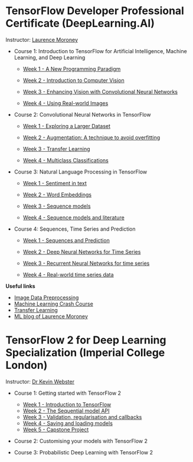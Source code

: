 
# TensorFlow Developer Professional Certificate (DeepLearning.AI)

Instructor: [Laurence Moroney](https://www.coursera.org/professional-certificates/tensorflow-in-practice)

- Course 1: Introduction to TensorFlow for Artificial Intelligence, Machine Learning, and Deep Learning
  - [Week 1 - A New Programming Paradigm](https://github.com/skhazaei/TensorFlow-repo/tree/master/TensorFlow%20Developer%20Professional%20Certificate/01.%20Introduction%20To%20TensorFlow%20Coursera/Week1%20-%20A%20New%20Programming%20Paradigm)
  
  - [Week 2 - Introduction to Computer Vision](https://github.com/skhazaei/TensorFlow-repo/tree/master/TensorFlow%20Developer%20Professional%20Certificate/01.%20Introduction%20To%20TensorFlow%20Coursera/Week2%20-%20Introduction%20to%20Computer%20Vision)
  
  - [Week 3 - Enhancing Vision with Convolutional Neural Networks](https://github.com/skhazaei/TensorFlow-repo/tree/master/TensorFlow%20Developer%20Professional%20Certificate/01.%20Introduction%20To%20TensorFlow%20Coursera/Week3%20-%20Enhancing%20Vision%20with%20Convolutional%20Neural%20Networks)
  
  - [Week 4 - Using Real-world Images](https://github.com/skhazaei/TensorFlow-repo/tree/master/TensorFlow%20Developer%20Professional%20Certificate/01.%20Introduction%20To%20TensorFlow%20Coursera/Week4%20-%20Using%20Real-world%20Images)

- Course 2: Convolutional Neural Networks in TensorFlow
  - [Week 1 - Exploring a Larger Dataset](https://github.com/skhazaei/TensorFlow-repo/tree/master/TensorFlow%20Developer%20Professional%20Certificate/02.%20Convolutional%20Neural%20Networks%20in%20TensorFlow/Week1%20-%20Exploring%20a%20Larger%20Dataset)
 
  - [Week 2 - Augmentation: A technique to avoid overfitting](https://github.com/skhazaei/TensorFlow-repo/tree/master/TensorFlow%20Developer%20Professional%20Certificate/02.%20Convolutional%20Neural%20Networks%20in%20TensorFlow/Week2%20-%20Augmentation:%20A%20technique%20to%20avoid%20overfitting)
 
  - [Week 3 - Transfer Learning](https://github.com/skhazaei/TensorFlow-repo/tree/master/TensorFlow%20Developer%20Professional%20Certificate/02.%20Convolutional%20Neural%20Networks%20in%20TensorFlow/Week3%20-%20Transfer%20Learning)
 
  - [Week 4 - Multiclass Classifications](https://github.com/skhazaei/TensorFlow-repo/tree/master/TensorFlow%20Developer%20Professional%20Certificate/02.%20Convolutional%20Neural%20Networks%20in%20TensorFlow/Week4%20-%20Multiclass%20Classifications)

- Course 3: Natural Language Processing in TensorFlow
  - [Week 1 - Sentiment in text](https://github.com/skhazaei/TensorFlow-repo/tree/master/TensorFlow%20Developer%20Professional%20Certificate/03.%20Natural%20Language%20Processing%20in%20TensorFlow/Week1%20-%20Sentiment%20in%20text)
 
  - [Week 2 - Word Embeddings](https://github.com/skhazaei/TensorFlow-repo/tree/master/TensorFlow%20Developer%20Professional%20Certificate/03.%20Natural%20Language%20Processing%20in%20TensorFlow/Week2%20-%20Word%20Embeddings)

  - [Week 3 - Sequence models](https://github.com/skhazaei/TensorFlow-repo/tree/master/TensorFlow%20Developer%20Professional%20Certificate/03.%20Natural%20Language%20Processing%20in%20TensorFlow/Week3%20-%20Sequence%20models)
 
  - [Week 4 - Sequence models and literature](https://github.com/skhazaei/TensorFlow-repo/tree/master/TensorFlow%20Developer%20Professional%20Certificate/03.%20Natural%20Language%20Processing%20in%20TensorFlow/Week4%20-%20Sequence%20models%20and%20literature)

- Course 4: Sequences, Time Series and Prediction
  - [Week 1 - Sequences and Prediction](https://github.com/skhazaei/TensorFlow-repo/tree/master/TensorFlow%20Developer%20Professional%20Certificate/04.%20Sequences%2C%20Time%20Series%20and%20Prediction/Week1%20-%20Sequences%20and%20Prediction)
  
  - [Week 2 - Deep Neural Networks for Time Series](https://github.com/skhazaei/TensorFlow-repo/tree/master/TensorFlow%20Developer%20Professional%20Certificate/04.%20Sequences%2C%20Time%20Series%20and%20Prediction/Week2%20-%20Deep%20Neural%20Networks%20for%20Time%20Series)
  
  - [Week 3 - Recurrent Neural Networks for time series](https://github.com/skhazaei/TensorFlow-repo/tree/master/TensorFlow%20Developer%20Professional%20Certificate/04.%20Sequences%2C%20Time%20Series%20and%20Prediction/Week3%20-%20Recurrent%20Neural%20Networks%20for%20time%20series)
  
  - [Week 4 - Real-world time series data](https://github.com/skhazaei/TensorFlow-repo/tree/master/TensorFlow%20Developer%20Professional%20Certificate/04.%20Sequences%2C%20Time%20Series%20and%20Prediction/Week4%20-%20Real-world%20time%20series%20data)
  
  
**Useful links**

- [Image Data Preprocessing](https://keras.io/preprocessing/image)
- [Machine Learning Crash Course](https://developers.google.com/machine-learning/crash-course/validation/check-your-intuition)
- [Transfer Learning](https://www.tensorflow.org/tutorials/images/transfer_learning)
- [ML blog of Laurence Moroney](http://www.laurencemoroney.com/colabs-for-ml-learning/)




# TensorFlow 2 for Deep Learning Specialization (Imperial College London)

Instructor: [Dr Kevin Webster](https://www.coursera.org/specializations/tensorflow2-deeplearning#instructors)

- Course 1: Getting started with TensorFlow 2
  - [Week 1 - Introduction to TensorFlow]()
  - [Week 2 - The Sequential model API]()
  - [Week 3 - Validation, regularisation and callbacks]()
  - [Week 4 - Saving and loading models]()
  - [Week 5 - Capstone Project]()

- Course 2: Customising your models with TensorFlow 2
  
- Course 3: Probabilistic Deep Learning with TensorFlow 2
